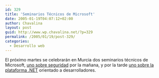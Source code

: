 ```yaml
---
id: 329
title: 'Seminarios Técnicos de Microsoft'
date: 2005-01-19T04:07:12+02:00
author: Chavalina
layout: post
guid: http://www.wp.chavalina.net/?p=329
permalink: /2005/01/19/post-329/
categories:
  - Desarrollo web
---
```

El próximo martes se celebrarán en Murcia dos seminarios técnicos de Microsoft, <a href="http://www.microsoft.com/spain/technet/jornadas/gira/default.asp#jornadas" target="_blank">uno sobre seguridad</a> por la mañana, y por la tarde <a href="http://msevents-eu.microsoft.com/cui/EventDetail.aspx?culture=es-ES&#038;EventID=118754225&#038;EventCategory=1" target="_blank">uno sobre la plataforma .NET</a> orientado a desarrolladores.